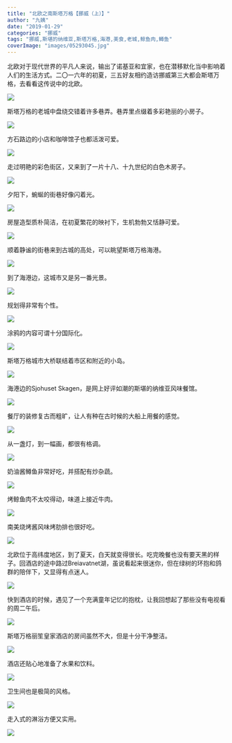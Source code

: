 ```yaml
---
title: "北欧之南斯塔万格【挪威（上）】"
author: "九姨"
date: "2019-01-29"
categories: "挪威"
tags: "挪威,斯堪的纳维亚,斯塔万格,海港,美食,老城,鲸鱼肉,鳟鱼"
coverImage: "images/05293045.jpg"
---
```


北欧对于现代世界的平凡人来说，输出了诺基亚和宜家，也在潜移默化当中影响着人们的生活方式。二〇一六年的初夏，三五好友相约造访挪威第三大都会斯塔万格，去看看这传说中的北欧。

![](images/IMG_1194.jpg)

斯塔万格的老城中盘绕交错着许多巷弄。巷弄里点缀着多彩艳丽的小房子。

![](images/IMG_1191.jpg)

方石路边的小店和咖啡馆子也都活泼可爱。

![](images/05282797.jpg)

走过明艳的彩色街区，又来到了一片十八、十九世纪的白色木房子。

![](images/05293072.jpg)

夕阳下，蜿蜒的街巷好像闪着光。

![](images/05293052.jpg)

房屋造型质朴简洁，在初夏繁花的映衬下，生机勃勃又恬静可爱。

![](images/IMG_1140.jpg)

顺着静谧的街巷来到古城的高处，可以眺望斯塔万格海港。

![](images/IMG_1142.jpg)

到了海港边，这城市又是另一番光景。

![](images/05282824.jpg)

规划得非常有个性。

![](images/05282826.jpg)

涂鸦的内容可谓十分国际化。

![](images/05282827.jpg)

斯塔万格城市大桥联结着市区和附近的小岛。

![](images/05282808.jpg)

海港边的Sjohuset Skagen，是网上好评如潮的斯堪的纳维亚风味餐馆。

![](images/IMG_1130-e1548273315730.jpg)

餐厅的装修复古而粗旷，让人有种在古时候的大船上用餐的感觉。

![](images/IMG_1131-e1548273341142.jpg)

从一盏灯，到一幅画，都很有格调。

![](images/IMG_1137-e1548273445181.jpg)

奶油酱鳟鱼非常好吃，并搭配有炒杂蔬。

![](images/IMG_1132-e1548273368664.jpg)

烤鲸鱼肉不太咬得动，味道上接近牛肉。

![](images/IMG_1133.jpg)

南美烧烤酱风味烤肋排也很好吃。

![](images/IMG_1134-e1548273413405.jpg)

北欧位于高纬度地区，到了夏天，白天就变得很长。吃完晚餐也没有要天黑的样子。回酒店的途中路过Breiavatnet湖，虽说看起来很迷你，但在绿树的环抱和鸽群的陪伴下，又显得有点迷人。

![](images/05282830.jpg)

快到酒店的时候，遇见了一个充满童年记忆的抱枕，让我回想起了那些没有电视看的周二午后。

![](images/IMG_1195.jpg)

斯塔万格丽笙皇家酒店的房间虽然不大，但是十分干净整洁。

![](images/IMG_1126.jpg)

酒店还贴心地准备了水果和饮料。

![](images/IMG_1150.jpg)

卫生间也是极简的风格。

![](images/IMG_1124.jpg)

走入式的淋浴方便又实用。

![](images/IMG_1125-e1548273292781.jpg)
